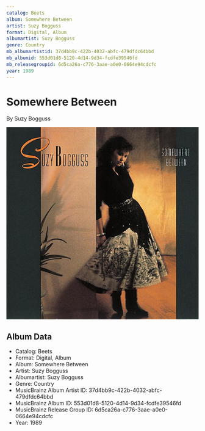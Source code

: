 ```yaml
---
catalog: Beets
album: Somewhere Between
artist: Suzy Bogguss
format: Digital, Album
albumartist: Suzy Bogguss
genre: Country
mb_albumartistid: 37d4bb9c-422b-4032-abfc-479dfdc64bbd
mb_albumid: 553d01d8-5120-4d14-9d34-fcdfe39546fd
mb_releasegroupid: 6d5ca26a-c776-3aae-a0e0-0664e94cdcfc
year: 1989
---
```


# Somewhere Between

By Suzy Bogguss

![](../../assets/beetscovers/Suzy_Bogguss-Somewhere_Between.jpg)

## Album Data

- Catalog: Beets
- Format: Digital, Album
- Album: Somewhere Between
- Artist: Suzy Bogguss
- Albumartist: Suzy Bogguss
- Genre: Country
- MusicBrainz Album Artist ID: 37d4bb9c-422b-4032-abfc-479dfdc64bbd
- MusicBrainz Album ID: 553d01d8-5120-4d14-9d34-fcdfe39546fd
- MusicBrainz Release Group ID: 6d5ca26a-c776-3aae-a0e0-0664e94cdcfc
- Year: 1989

